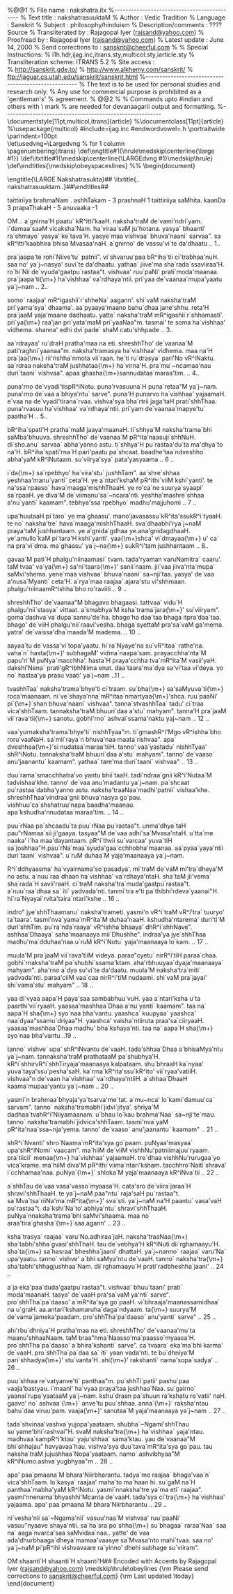 %@@1
% File name             : nakshatra.itx
%--------------------------------------------
% Text title            : nakshatrasuuktaM
% Author                : Vedic Tradition
% Language              : Sanskrit
% Subject               : philosophy/hinduism
% Description/comments  : ????Source
% Transliterated by     : Rajagopal Iyer (rajsand@yahoo.com)
% Proofread by          : Rajagopal Iyer (rajsand@yahoo.com)
% Latest update         : June 14, 2000
% Send corrections to   : sanskrit@cheerful.com
%
% Special Instructions:
% i1h.hdr,ijag.inc,itrans.sty,multicol.sty,iarticle.sty
% Transliteration scheme: ITRANS 5.2
% Site access  :         
% http://sanskrit.gde.to/
% http://www.alkhemy.com/sanskrit/
% ftp://jaguar.cs.utah.edu/sanskrit/sanskrit.html
%-----------------------------------------------------
% The text is to be used for personal studies and research only.
% Any use for commercial purpose is prohibited as a 'gentleman's'
% agreement.
% @@2
%
% Commands upto #indian and others with \ mark
% are needed for devanaagarii output and formatting.
%--------------------------------------------------------
\documentstyle[11pt,multicol,itrans]{article}
%\documentclass[11pt]{article}
%\usepackage{multicol}
#include=ijag.inc
#endwordvowel=.h
\portraitwide
\parindent=100pt                
\let\usedvng=\Largedvng      % for 1 column     
\pagenumbering{itrans} 
\def\engtitle#1{\hrule\medskip\centerline{\large #1}}
\def\itxtitle#1{\medskip\centerline{\LARGEdvng #1}\medskip\hrule}
\def\endtitles{\medskip\obeyspaceslines}
%%
\begin{document}

\engtitle{\LARGE Nakshatrasukta}##
\itxtitle{.. nakshatrasuuktam..}##\endtitles## 

taittiriiya brahmaNam . ashhTakam - 3  prashnaH 1
taittiriiya saMhita. kaanDa 3 prapaThakaH - 5 anuvaaka -1

OM .. a\`gnirna\'H paatu\` kR^itti\'kaaH. naksha\'traM de\`vami\'ndri\`yam.
i\`damaa\'saaM vicaksha\`Nam. ha\`viraa\`saM ju\'hotana. 
yasya\` bhaanti\' ra\`shmayo\` yasya\' ke\`tava\'H. yasye\`maa vishvaa\` bhuva\'naani\` sarvaa\".
sa kR^itti\'kaabhira\`bhisa\`Mvasaa\'naH. a\`gnirno\' de\`vassu\'vi\`te da\'dhaatu .. 1..

pra\`jaapa\'te rohi\`Niive\'tu\` patnii\". vi\`shvaruu\'paa bR^iha\`tii ci\`trabhaa\'nuH.
saa no\' ya\`j~nasya\' suvi\`te da\'dhaatu. yathaa\` jiive\'ma sha\`rada\`ssaviiraa\'H.
ro\`hi\`Nii de\`vyuda\'gaatpu\`rastaa\"t. vishvaa\' ruu\`paNi\' prati\`moda\'maanaa.
pra\`jaapa\'ti{\m+} ha\`vishhaa\' va\`rdhaya\'ntii. pri\`yaa de\`vaanaa\`mupa\'yaatu ya\`j~nam .. 2..

somo\` raajaa\' mR^igashii\`r\`shheNa\` aagann\'. shi\`vaM naksha\'traM pri\`yama\'sya\` dhaama\'.
aa\`pyaaya\'maano bahu\`dhaa jane\'shhu. reta\'H pra\`jaaM yaja\'maane dadhaatu. 
yatte\` naksha\'traM mR^igashii\`r\`shhamasti\'. pri\`ya{\m+} raa\'jan pri\`yata\'maM pri\`yaaNaa\"m.
tasmai\' te soma ha\`vishhaa\' vidhema. shanna\' edhi dvi\`pade\` shaM catu\'shhpade .. 3..

aa\`rdrayaa\' ru\`draH pratha\'maa na eti. shreshhTho\' de\`vaanaa\`M pati\'raghni\`yaanaa\"m.
naksha\'tramasya ha\`vishhaa\' vidhema. maa na\'H pra\`jaa{\m+} rii\'rishha\`nmota vii\`raan.
he\`ti ru\`drasya\` pari\'No vR^iNaktu. aa\`rdraa naksha\'traM jushhataa{\m+} ha\`virna\'H.
pra\`mu\`~ncamaa\'nau duri\`taani\` vishvaa\". apaa\`ghasha{\m+}sannudataa\`maraa\'tim. .. 4..

puna\'rno de\`vyadi\'tispR^iNotu. puna\'rvasuuna\`H puna\`retaa\"M ya\`j~nam. 
puna\'rno de\`vaa a\`bhiya\'ntu\` sarve\". puna\'H punarvo ha\`vishhaa\' yajaamaH. 
e\`vaa na de\`vyadi\'tirana\`rvaa. vishva\'sya bha\`rtrii jaga\'taH prati\`shhThaa.
puna\'rvasuu ha\`vishhaa\' va\`rdhaya\'ntii. pri\`yam de\`vaanaa\`mapye\'tu\` paatha\'H .. 5..

bR^iha\`spati\'H pratha\`maM jaaya\'maanaH. ti\`shhya\'M naksha\'trama\`bhi saMba\'bhuuva. 
shreshhTho\' de\`vaanaa\`M pR^ita\'naasuji\`shhNuH. di\`sho.anu\` sarvaa\` abha\'yanno astu. 
ti\`shhya\'H pu\`rastaa\'du\`ta ma\'dhya\`to na\'H. bR^iha\`spati\'rna\`H pari\'paatu pa\`shcaat.
baadhe\'taa\`ndveshho\` abha\'yaM kR^iNutaam. su\`viirya\'sya\` pata\'yasyaama .. 6 ..

i\`da{\m+} sa\`rpebhyo\' ha\`vira\'stu\` jushhTam\". aa\`shre\`shhaa yeshhaa\'manu\`yanti\` ceta\'H. 
ye a\`ntari\'kshaM pR^ithi\`viiM kshi\`yanti\'. te na\'ssa\`rpaaso\` hava\`maaga\'mishhThaaH. 
ye ro\'ca\`ne suurya\`syaapi\' sa\`rpaaH. ye diva\'M de\`viimanu\'sa\`~ncara\'nti.
yeshha\'mashre\`shhaa a\'nu\`yanti\` kaamam\". tebhya\'ssa\`rpebhyo\` madhu\'majjuhomi .. 7 ..

upa\'huutaaH pi\`taro\` ye ma\`ghaasu\'. mano\'javasassu\`kR^ita\'ssukR^i\`tyaaH. 
te no\` naksha\'tre\` hava\`maaga\'mishhThaaH. sva\`dhaabhi\'rya\`j~naM praya\'taM jushhantaam. 
ye a\'gnida\`gdhaa ye.ana\'gnidagdhaaH. ye\'.amullo\`kaM pi\`tara\'H kshi\`yanti\'. 
yaa{\m+}shca\' vi\`dmayaa{\m+} u\' ca\` na pra\'vi\`dma. ma\`ghaasu\' ya\`j~na{\m+} sukR^i\'tam jushhantaam .. 8..

gavaa\`M pati\`H phalgu\'niinaamasi\` tvam. tada\'ryaman varuNamitra\` caaru\'. 
taM tvaa\' va\`ya{\m+} sa\'ni\`taara{\m+}\' sanii\`naam. jii\`vaa jiiva\'nta\`mupa\` saMvi\'shema. 
yene\`maa vishvaa\` bhuva\'naani\` sa~nji\'taa. yasya\' de\`vaa a\'nusa\`Myanti\` ceta\'H.
a\`rya\`maa raajaa\`.ajara\'stu vi\'shhmaan. phalgu\'niinaamR^ishha\`bho ro\'raviiti .. 9 ..

shreshhTho\' de\`vaanaa\"M bhagavo bhagaasi. tattvaa\' vidu\`H phalgu\'nii\`stasya\` vittaat.
a\`smabhya\'M ksha\`trama\`jara{\m+}\' su\`viiryam\". goma\`dashva\'va\`dupa\`sannu\'de\`ha.
bhago\'ha daa\`taa bhaga itpra\'daa\`taa. bhago\' de\`viiH phalgu\'nii\`raavi\'vesha.
bhaga\`syettaM pra\'sa\`vaM ga\'mema. yatra\' de\`vaissa\'dha\`maada\'M madema. .. 10 ..

aayaa\`tu de\`vassa\'vi\`topa\'yaatu. hi\`ra\`Nyaye\'na su\`vR^itaa\` rathe\'na. 
vaha\`n\` hasta{\m+}\' subhagaM\' vidma\`naapa\'sam. prayacchha\'nta\`M papu\'ri\`M puNya\`macchha\'.
hasta\`H praya\'cchha tva\`mR^ita\`M vasii\'yaH. dakshi\'Nena\` prati\'gR^ibhNiima enat.
daa\`taara\'ma\`dya sa\'vi\'taa vi\'deya. yo no\` hastaa\'ya prasu\`vaati\' ya\`j~nam ..11 ..

tvashhTaa\` naksha\'trama\`bhye\'ti ci\`traam. su\`bha{\m+} sa\'saMyuva\`ti{\m+} roca\'maanaam.
ni\`ve\`shaya\'nna\`mR^itaa\`nmartyaa{\m+}\'shca. ruu\`paaNi\' pi\`{\m+}\`shan bhuva\'naani\` vishvaa\".
tanna\`stvashhTaa\` tadu\' ci\`traa vica\'shhTaam. tannaksha\'traM bhuuri\`daa a\'stu\` mahyam\".
tanna\'H pra\`jaaM vii\`rava\'tii{\m+} sanotu. gobhi\'rno\` ashvai\`ssama\'naktu yaj~nam .. 12 ..

vaa\`yurnaksha\'trama\`bhye\'ti\` nishhTyaa\"m. ti\`gmashR^i\'Mgo vR^ishha\`bho roru\'vaaNaH.
sa\`mii\`raya\`n bhuva\'naa maata\`rishvaa\". apa\` dveshhaa{\m+}\'si nudataa\`maraa\'tiiH.
tanno\' vaa\`yastadu\` nishhTyaa\' shR^iNotu. tannaksha\'traM bhuuri\`daa a\'stu\` mahyam\".
tanno\' de\`vaaso\` anu\'jaanantu\` kaamam\". yathaa\` tare\'ma duri\`taani\` vishvaa\" .. 13 ..

duu\`rama\`smacchhatra\'vo yantu bhii\`taaH. tadi\'ndraa\`gnii kR^i\'Nutaa\`M tadvishaa\'khe.
tanno\' de\`vaa anu\'madantu ya\`j~nam. pa\`shcaat pu\`rastaa\`dabha\'yanno astu.
naksha\'traaNaa\`madhi\'patnii\` vishaa\'khe. shreshhThaa\'vindraa\`gnii bhuva\'nasya go\`pau.
vishhuu\'ca\`shshatruu\'napa\`baadha\'maanau. apa\`kshudha\'nnudataa\`maraa\'tim. .. 14 ..

puu\`rNaa pa\`shcaadu\`ta puu\`rNaa pu\`rastaa\"t. unma\'dhya\`taH pau\"rNamaa\`sii ji\'gaaya.
tasyaa\"M de\`vaa adhi\'sa\`Mvasa\'ntaH. u\`tta\`me naaka\' i\`ha maa\'dayantaam.
pR^i\`thvii su\`varcaa\' yuva\`tiH sa\`joshhaa\"H.pau\`rNa\`maa\`syuda\'gaa\`cchhobha\'maanaa.
aa\`pyaa\`yaya\'ntii duri\`taani\` vishvaa\". u\`ruM duhaa\`M yaja\'maanaaya ya\`j~nam.

R^i\`ddhyaasma\' ha\`vyairnama\'so\`pasadya\'. mi\`traM de\`vaM mi\'tra\`dheya\'M no astu.
a\`nuu\`raa\`dhaan ha\`vishhaa\' va\`rdhaya\'ntaH. sha\`taM jii\'vema\` sha\`rada\`H savii\'raaH.
ci\`traM naksha\'tra\`muda\'gaatpu\`rastaa\"t. a\`nuu\`raa\`dhaa sa\` iti\` yadvada\'nti.
tanmi\`tra e\'ti pa\`thibhi\'rdeva\`yaanai\"H. hi\`ra\`Nyayai\`rvita\'taira\`ntari\'kshe .. 16 ..

indro\" jye\`shhThaamanu\` naksha\'trameti. yasmi\'n vR^i\`traM vR^i\'tra\` tuuryo\' ta\`taara\'.
tasmi\'nva\`yama\`mR^ita\`M duhaa\'naaH. kshudha\'ntarema\` duri\'ti\`M duri\'shhTim.
pu\`ra\`nda\`raaya\' vR^ishha\`bhaaya\' dhR^i\`shhNave\". ashhaa\'Dhaaya\` saha\'maanaaya mii\`Dhushhe\".
indraa\'ya jye\`shhThaa madhu\'ma\`dduhaa\'naa.u\`ruM kR^i\'Notu\` yaja\'maanaaya lo\`kam. .. 17 ..

muula\'M pra\`jaaM vii\`rava\'tiiM videya. paraa\"cyetu\` nirR^i\'tiH paraa\`chaa.
gobhi\`rnaksha\'traM pa\`shubhi\`ssama\'ktam. aha\'rbhuuyaa\`dyaja\'maanaaya\` mahyam\".
aha\'rno a\`dya su\'vi\`te da\'daatu. muula\`M naksha\'tra\`miti\` yadvada\'nti.
paraa\'ciiM vaa\`caa nirR^i\'tiM nudaami. shi\`vaM pra\`jayai\' shi\`vama\'stu\` mahyam\" .. 18 ..

yaa di\`vyaa aapa\`H paya\'saa sambabhuu\`vuH. yaa a\`ntari\'ksha u\`ta paarthi\'vii\`ryaaH.
yaasaa\'mashhaa\`Dhaa a\'nu\`yanti\` kaamam\". taa na\` aapa\`H sha{\m+} syo\`naa bha\'vantu.
yaashca\` kuupyaa\` yaashca\' naa\`dyaa\"ssamu\`driyaa\"H. yaashca\' vaisha\`ntiiruta praa\'sa\`ciiryaaH.
yaasaa\'mashhaa\`Dhaa madhu\' bha\`kshaya\'nti. taa na\` aapa\`H sha{\m+} syo\`naa bha\'vantu ..19 ..

tanno\` vishve\` upa\' shR^iNvantu de\`vaaH. tada\'shhaa\`Dhaa a\`bhisaMya\'ntu ya\`j~nam.
tannaksha\'traM prathataaM pa\`shubhya\'H. kR^i\`shhirvR^i\`shhTiryaja\'maanaaya kalpataam.
shu\`bhraaH ka\`nyaa\' yuva\`taya\'ssu\`pesha\'saH. ka\`rma\`kR^ita\'ssu\`kR^ito\' vii\`ryaa\'vatiiH.
vishvaa\"n de\`vaan ha\`vishhaa\' va\`rdhaya\'ntiiH. a\`shhaa\`DhaaH kaama\`mupaa\'yantu ya\`j~nam .. 20 ..

yasmi\`n brahmaa\`bhyaja\'ya\`tsarva\'me\`tat. a\`mu~nca\' lo\`kami\`damuu\'ca\` sarvam\".
tanno\` naksha\'tramabhi\`jidvi\`jitya\'. shriya\'M dadhaa\`tvahR^i\'Niiyamaanam.
u\`bhau lo\`kau brahma\'Naa\` sa~nji\'te\`mau. tanno\` naksha\'tramabhi\`jidvica\'shhTaam.
tasmi\'nva\`yaM pR^ita\'naa\`ssa~nja\'yema. tanno\' de\`vaaso\` anu\'jaanantu\` kaamam\" .. 21 ..

shR^i\`Nvanti\' shro\`Naama\`mR^ita\'sya go\`paam. puNyaa\'masyaa\` upa\'shR^iNomi\` vaacam\".
ma\`hiiM de\`viiM vishhNu\'patniimajuu\`ryaam. pra\`tiicii\' menaa{\m+} ha\`vishhaa\' yajaamaH.
tre\`dhaa vishhNu\'rurugaa\`yo vica\'krame. ma\`hiiM diva\'M pR^ithi\`viima\`ntari\'ksham.
tacchhro\`Naiti\`shrava\' i\`cchhamaa\'naa. puNya\`{\m+}\` shloka\`M yaja\'maanaaya kR^iNva\`tii .. 22 ..

a\`shhTau de\`vaa vasa\'vasso\`myaasa\'H. cata\'sro de\`viira\`jaraa\`H shravi\'shhThaaH.
te ya\`j~naM paa\"ntu\` raja\'saH pu\`rastaa\"t. sa\`Mva\`tsa\`riiNa\'ma\`mR^ita{\m+}\' sva\`sti.
ya\`j~naM na\'H paantu\` vasa\'vaH pu\`rastaa\"t. da\`kshi\`Na\`to\'.abhiya\'ntu\` shravi\'shhThaaH.
puNya\`nnaksha\'trama\`bhi saMvi\'shaama. maa no\` araa\'tira\`ghasha\`{\m+}\`saa.agann\' .. 23 ..

ksha\`trasya\` raajaa\` varu\'No.adhiraa\`jaH. naksha\'traaNaa{\m+} sha\`tabhi\'shha\`gvasi\'shhThaH.
tau de\`vebhya\'H kR^iNuti dii\`rghamaayu\'H. sha\`ta{\m+} sa\`hasraa\' bheshha\`jaani\' dhattaH.
ya\`j~nanno\` raajaa\` varu\'Na\` upa\'yaatu. tanno\` vishve\' a\`bhi saMya\'ntu de\`vaaH.
tanno\` naksha\'tra{\m+} sha\`tabhi\'shhagjushhaa\`Nam. dii\`rghamaayu\`H prati\'radbheshha\`jaani\' .. 24 ..

a\`ja eka\'paa\`duda\'gaatpu\`rastaa\"t. vishvaa\' bhuu\`taani\' prati\` moda\'maanaH.
tasya\' de\`vaaH pra\'sa\`vaM ya\'nti\` sarve\". pro\`shhTha\`pa\`daaso\' a\`mR^ita\'sya go\`paaH.
vi\`bhraaja\'maanassamidhaa\` na u\`graH. aa.antari\'kshamaruha\`daga\`ndyaam.
ta{\m+} suurya\'M de\`vama\`jameka\'paadam. pro\`shhTha\`pa\`daaso\` anu\'yanti\` sarve\" .. 25 ..

ahi\'rbu\`dhniya\`H pratha\'maa na eti. shreshhTho\' de\`vaanaa\'mu\`ta maanu\'shhaaNaam.
taM braa\"hma\`Naasso\'ma\`paasso\`myaasa\'H. pro\`shhTha\`pa\`daaso\' a\`bhira\'kshanti\` sarve\".
ca\`tvaara\` eka\'ma\`bhi karma\' de\`vaaH. pro\`shhTha\`pa\`daa sa\` iti\` yaan vada\'nti.
te bu\`dhniya\'M pari\`shhadya{\m+}\' stu\`vanta\'H. ahi{\m+}\' rakshanti\` nama\'sopa\`sadya\' .. 26 ..

puu\`shhaa re\`vatyanve\'ti\` panthaa\"m. pu\`shhTi\`patii\' pashu\`paa vaaja\'bastyau.
i\`maani\' ha\`vyaa praya\'taa jushhaa\`Naa. su\`gairno\` yaanai\`rupa\'yaataaM ya\`j~nam.
kshu\`draan pa\`shuun ra\'kshatu re\`vatii\' naH. gaavo\' no\` ashvaa\`{\m+}\` anve\'tu puu\`shhaa.
anna\`{\m+}\` raksha\'ntau bahu\`daa viruu\'pam. vaaja{\m+}\' sanutaa\`M yaja\'maanaaya ya\`j~nam .. 27 ..

tada\`shvinaa\'vashva\`yujopa\'yaataam. shubha\`~Ngami\'shhThau su\`yame\'bhi\`rashvai\"H.
svaM naksha\'tra{\m+} ha\`vishhaa\` yaja\'ntau. madhvaa\`sampR^i\'ktau\` yaju\'shhaa\` sama\'ktau.
yau de\`vaanaa\"M bhi\`shhajau\" havyavaa\`hau. vishva\'sya duu\`tava\`mR^ita\'sya go\`pau.
tau naksha\`traM jujushhaa\`Nopa\'yaataam. namo\`.ashvibhyaa\"M kR^iNumo.ashva\`yugbhyaa\"m .. 28 ..

apa\' paa\`pmaana\`M bhara\'Niirbharantu. tadya\`mo raajaa\` bhaga\'vaa\`n\` vica\'shhTaam.
lo\`kasya\` raajaa\' maha\`to ma\`haan hi. su\`gaM na\`H panthaa\`mabha\'yaM kR^iNotu.
yasmi\`nnaksha\'tre ya\`ma eti\` raajaa\". yasmi\'nnenama\`bhyashhi\'Mcanta de\`vaaH.
tada\'sya ci\`tra{\m+} ha\`vishhaa\' yajaama. apa\' paa\`pmaana\`M bhara\'Niirbharantu .. 29 ..

ni\`vesha\'nii sa\`~Ngama\'nii\` vasuu\'naa\`M vishvaa\' ruu\`paaNi\` vasuu\"nyaave\`shaya\'ntii.
sa\`ha\`sra\`po\`shha{\m+} su\`bhagaa\` raraa\'Naa\` saa na\` aaga\`nvarca\'saa saMvidaa\`naa..
yatte\' de\`vaa ada\'dhurbhaaga\`dheya\`mamaa\'vaasye sa\`Mvasa\'nto mahi\`tvaa.
saa no\' ya\`j~naM pi\'pR^ihi vishvavaare ra\`yinno\' dhehi subhage su\`viiram\".

OM shaanti\`H shaanti\`H shaanti\'H##
Encoded with Accents by Rajagopal Iyer (rajsand@yahoo.com)
\medskip\hrule\obeylines
{\rm Please send corrections to sanskrit@cheerful.com}
{\rm Last updated \today}
\end{document}
